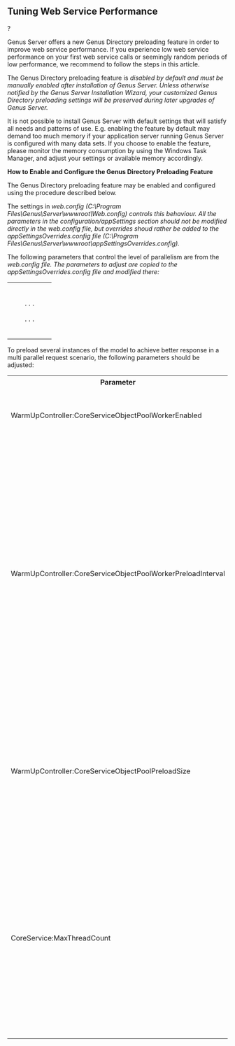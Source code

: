 ## Tuning Web Service Performance

? <meta content="text/html; charset=utf-8" http-equiv="Content-Type"> <meta name="GENERATOR" content="MSHTML 11.00.10570.1001"> <meta name="GENERATOR" content="MSHTML 11.00.10570.1001">

Genus Server offers a new Genus Directory preloading feature in order to improve web service performance. If you experience low web service performance on your first web service calls or seemingly random periods of low performance, we recommend to follow the steps in this article.

The Genus Directory preloading feature is <span style="FONT-STYLE: italic">disabled by default and must be manually enabled after installation of Genus Server. Unless otherwise notified by the Genus Server Installation Wizard, your customized Genus Directory preloading settings will be preserved during later upgrades of Genus Server.

It is not possible to install Genus Server with default settings that will satisfy all needs and patterns of use. E.g. enabling the feature by default may demand too much memory if your application server running Genus Server is configured with many data sets. If you choose to enable the feature, please monitor the memory consumption by using the Windows Task Manager, and adjust your settings or available memory accordingly.

**How to Enable and Configure the Genus Directory Preloading Feature**

The Genus Directory preloading feature may be enabled and configured using the procedure described below.

The settings in <span style="FONT-STYLE: italic">web.config (<span style="FONT-STYLE: italic">C:\Program Files\Genus\Server\wwwroot\Web.config) controls this behaviour. All the parameters in the <span style="FONT-STYLE: italic">configuration/appSettings section should not be modified directly in the web.config file, but overrides shoud rather be added to the <span style="FONT-STYLE: italic">appSettingsOverrides.config file (<span style="FONT-STYLE: italic">C:\Program Files\Genus\Server\wwwroot\appSettingsOverrides.config).  

The following parameters that control the level of parallelism are from the <span style="FONT-STYLE: italic">web.config file. The parameters to adjust are copied to the <span style="FONT-STYLE: italic">appSettingsOverrides.config file and modified there:  

<table>

<tbody>

<tr>

<td style="PADDING-BOTTOM: 20px; PADDING-TOP: 20px; PADDING-LEFT: 40px; PADDING-RIGHT: 40px">

<appSettings>  

. . .  

<!-- The following properties controls background object pool preloading  
and maintenance. Disabling this background worker will lead to a memory  
leak. -->  
<add key="WarmUpController:CoreServiceObjectPoolWorkerEnabled" value="true" />  
<add key="WarmUpController:CoreServiceObjectPoolWorkerPreloadInterval" value="00:00:10" />  

<!-- This property controls the Core Service Pool Size. If set to a  
positive integer value N the system will try to load and maintain at least  
N instances of the Core Service. Default value is 0, meaning no preloading  
will take place. -->  
<add key="WarmUpController:CoreServiceObjectPoolPreloadSize" value="0" />  

<!-- The following property controls the number of concurrent calls to the  
Core Service. Please assign a limit to prevent exhaustion of server  
resources. A value of 0 denotes "no limit". -->  
<add key="CoreService:MaxThreadCount" value="50" />  

. . .  

</appSettings>

</td>

</tr>

</tbody>

</table>

To preload several instances of the model to achieve better response in a multi parallel request scenario, the following parameters should be adjusted:

<table style="WIDTH: 100%">

<tbody>

<tr>

<th>Parameter</th>

<th>Setting</th>

</tr>

<tr>

<td><span style="FONT-WEIGHT: normal">WarmUpController:CoreServiceObjectPoolWorkerEnabled</td>

<td>The default value is <span style="FONT-STYLE: italic">true, which should normally not be changed.</td>

</tr>

<tr>

<td>WarmUpController:CoreServiceObjectPoolWorkerPreloadInterval</td>

<td>

Controls the amount of time between the loading of new instances are attempted started. The default value is <span style="FONT-STYLE: italic">00:00:10, which means that it will take (at least) 100 seconds to load 10 instances. If the the load time for each instance is more than 10 seconds the total time is longer.

</td>

</tr>

<tr>

<td>WarmUpController:CoreServiceObjectPoolPreloadSize</td>

<td>Controls the number of instances to preload. The default is <span style="FONT-STYLE: italic">0, which means no preloading is performed. Adjust this value to, for example 10, to preload 10 instances.</td>

</tr>

<tr>

<td>CoreService:MaxThreadCount</td>

<td>

Limits the level of parallelism. The default value is <span style="FONT-STYLE: italic">50, which should allow for 50 concurrent requests. This should normally be enough, but it can be wise to experiment slightly to see the effects in your environment.

</td>

</tr>

</tbody>

</table>